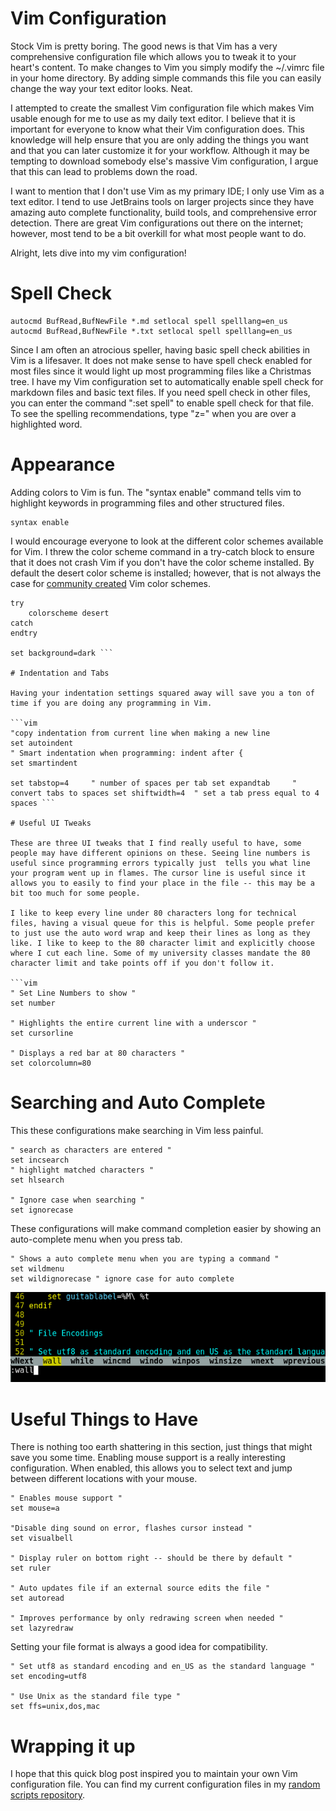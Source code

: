 # Vim Configuration

Stock Vim is pretty boring. The good news is that Vim has a very
comprehensive configuration file which allows you to tweak it to your
heart's content. To make changes to Vim you simply modify the ~/.vimrc
file in your home directory. By adding simple commands this file you
can easily change the way your text editor looks. Neat. 

I attempted to create the smallest Vim configuration file which makes
Vim usable enough for me to use as my daily text editor.  I believe
that it is important for everyone to know what their Vim configuration
does.  This knowledge will help ensure that you are only adding the
things you want and that you can later customize it for your workflow.
Although it may be tempting to download somebody else's massive Vim
configuration, I argue that this can lead to problems down the road. 

I want to mention that I don't use Vim as my primary IDE; I only use
Vim as a text editor. I tend to use JetBrains tools on larger projects
since they have amazing auto complete functionality, build tools, and
comprehensive error detection. There are great Vim configurations out
there on the internet; however, most tend to be a bit overkill for
what most people want to do.  

Alright, lets dive into my vim configuration! 


# Spell Check

```vim
autocmd BufRead,BufNewFile *.md setlocal spell spelllang=en_us
autocmd BufRead,BufNewFile *.txt setlocal spell spelllang=en_us
```

Since I am often an atrocious speller, having basic spell check
abilities in  Vim is a lifesaver. It does not make sense to have spell
check enabled for most files since it would light up most programming
files like a Christmas tree. I have my Vim configuration set to
automatically enable spell check for markdown files and basic text
files.  If you need spell check in other files, you can enter the
command  ":set spell" to enable spell check for that file. To see the
spelling recommendations, type "z=" when you are over a highlighted
word. 


# Appearance

Adding colors to Vim is fun. The "syntax enable" command tells vim to
highlight keywords in programming files and other structured files. 

```vim
syntax enable
```

I would encourage everyone to look at the different color schemes
available for Vim.  I threw the color scheme command in a try-catch
block to ensure that it does not crash Vim if you don't have the color
scheme installed. By default the desert color scheme is installed;
however, that is not always the  case for [community
created](http://vimcolors.com/) Vim color schemes.  

```vim
try
    colorscheme desert
catch
endtry

set background=dark ``` 

# Indentation and Tabs

Having your indentation settings squared away will save you a ton of
time if you are doing any programming in Vim.  

```vim
"copy indentation from current line when making a new line
set autoindent
" Smart indentation when programming: indent after {
set smartindent 

set tabstop=4     " number of spaces per tab set expandtab     "
convert tabs to spaces set shiftwidth=4  " set a tab press equal to 4
spaces ``` 

# Useful UI Tweaks

These are three UI tweaks that I find really useful to have, some
people may have different opinions on these. Seeing line numbers is
useful since programming errors typically just  tells you what line
your program went up in flames. The cursor line is useful since it
allows you to easily to find your place in the file -- this may be a
bit too much for some people. 

I like to keep every line under 80 characters long for technical
files, having a visual queue for this is helpful. Some people prefer
to just use the auto word wrap and keep their lines as long as they
like. I like to keep to the 80 character limit and explicitly choose
where I cut each line. Some of my university classes mandate the 80
character limit and take points off if you don't follow it.  

```vim
" Set Line Numbers to show "
set number

" Highlights the entire current line with a underscor "
set cursorline

" Displays a red bar at 80 characters "
set colorcolumn=80
```


# Searching and Auto Complete

This these configurations make searching in Vim less painful. 

```vim
" search as characters are entered "
set incsearch
" highlight matched characters "
set hlsearch

" Ignore case when searching "
set ignorecase
```

These configurations will make command completion easier by  showing
an auto-complete menu when you press tab.  

```vim
" Shows a auto complete menu when you are typing a command "
set wildmenu
set wildignorecase " ignore case for auto complete
```

![Vim auto complete](media/vim/commandCompletion.png)


# Useful Things to Have

There is nothing too earth shattering in this section, just things
that might save you some time. Enabling mouse support is a really
interesting configuration. When enabled, this allows you to select
text and jump between different locations with your mouse. 

```vim
" Enables mouse support "
set mouse=a

"Disable ding sound on error, flashes cursor instead "
set visualbell

" Display ruler on bottom right -- should be there by default "
set ruler

" Auto updates file if an external source edits the file "
set autoread

" Improves performance by only redrawing screen when needed "
set lazyredraw
```

Setting your file format is always a good idea for compatibility.  

```vim
" Set utf8 as standard encoding and en_US as the standard language "
set encoding=utf8

" Use Unix as the standard file type "
set ffs=unix,dos,mac
```

# Wrapping it up

I hope that this quick blog post inspired you to maintain your own Vim
configuration file. You can find my current configuration files in my 
[random scripts
repository](https://github.com/jrtechs/RandomScripts/tree/master/config).
